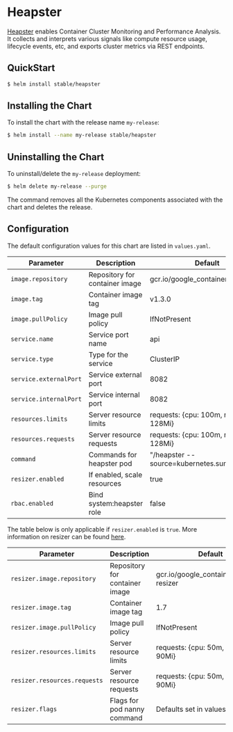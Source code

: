 # Heapster

[Heapster](https://github.com/kubernetes/heapster) enables Container Cluster Monitoring and Performance Analysis. It collects and interprets various signals like compute resource usage, lifecycle events, etc, and exports cluster metrics via REST endpoints.

## QuickStart

```bash
$ helm install stable/heapster
```

## Installing the Chart

To install the chart with the release name `my-release`:

```bash
$ helm install --name my-release stable/heapster
```

## Uninstalling the Chart

To uninstall/delete the `my-release` deployment:

```bash
$ helm delete my-release --purge
```

The command removes all the Kubernetes components associated with the chart and deletes the release.

## Configuration

The default configuration values for this chart are listed in `values.yaml`.

| Parameter                             | Description                         | Default                                           |
|---------------------------------------|-------------------------------------|---------------------------------------------------|
| `image.repository`                    | Repository for container image      | gcr.io/google_containers/heapster                 |
| `image.tag`                           | Container image tag                 | v1.3.0                                            |
| `image.pullPolicy`                    | Image pull policy                   | IfNotPresent                                      |
| `service.name`                        | Service port name                   | api                                               |
| `service.type`                        | Type for the service                | ClusterIP                                         |
| `service.externalPort`                | Service external port               | 8082                                              |
| `service.internalPort`                | Service internal port               | 8082                                              |
| `resources.limits`                    | Server resource  limits             | requests: {cpu: 100m, memory: 128Mi}              |
| `resources.requests`                  | Server resource requests            | requests: {cpu: 100m, memory: 128Mi}              |
| `command`                             | Commands for heapster pod           | "/heapster --source=kubernetes.summary_api:''     |
| `resizer.enabled`                     | If enabled, scale resources         | true                                              |
| `rbac.enabled`                        | Bind system:heapster role           | false                                              |

The table below is only applicable if `resizer.enabled` is `true`. More information on resizer can be found [here](https://github.com/kubernetes/contrib/blob/master/addon-resizer/README.md).

| Parameter                             | Description                         | Default                                           |
|---------------------------------------|-------------------------------------|---------------------------------------------------|
| `resizer.image.repository`            | Repository for container image      | gcr.io/google_containers/addon-resizer            |
| `resizer.image.tag`                   | Container image tag                 | 1.7                                               |
| `resizer.image.pullPolicy`            | Image pull policy                   | IfNotPresent                                      |
| `resizer.resources.limits`            | Server resource  limits             | requests: {cpu: 50m, memory: 90Mi}                |
| `resizer.resources.requests`          | Server resource requests            | requests: {cpu: 50m, memory: 90Mi}                |
| `resizer.flags`                       | Flags for pod nanny command         | Defaults set in values.yaml                       |
